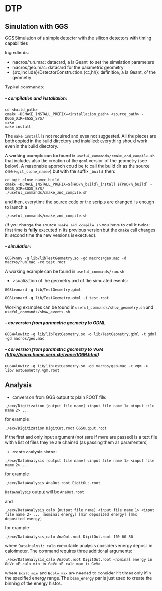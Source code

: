 # DTP

## Simulation with GGS

GGS Simulation of a simple detector with the silicon detectors with timing capabilities

Ingredients:

- macros/run.mac: datacard, a la Geant, to set the simulation parameters
- macros/geo.mac: datacard for the parametric geometry
- {src,include}/DetectorConstruction.{cc,hh}: definition, a la Geant, of the geometry
<!-- - Analysis/Analysis.C: ROOT macro to read the GGS output file -->

Typical commands:

##### - compilation and installation:
```
cd <build_path>
cmake -DCMAKE_INSTALL_PREFIX=<installation_path> <source_path> -DGGS_DIR=$GGS_SYS/
make
make install
```

The `make install` is not required and even not suggested. All the pieces are both copied in the build directory and installed: everything should work even in the build directory.

A working example can be found in `useful_commands/cmake_and_compile.sh` that includes also the creation of the `gdml` version of the geometry (see below). A reasonable approch could be to call the build dir as the source one (`<git_clone_name>`) but with the suffix `_build`, then:
```
cd <git_clone_name>_build
cmake -DCMAKE_INSTALL_PREFIX=${PWD/%_build}_install ${PWD/%_build} -DGGS_DIR=$GGS_SYS/
./useful_commands/cmake_and_compile.sh
```
and then, everytime the source code or the scripts are changed, is enough to launch a
```
./useful_commands/cmake_and_compile.sh
```
(if you change the source `cmake_and_compile.sh` you have to call it twice: first time is **fully** executed in its previous version but the `cmake` call changes it; second time the new versions is exectued).

##### - simulation:
```
GGSPenny -g lib/libTestGeometry.so -gd macros/geo.mac -d macros/run.mac -ro test.root
```

A working example can be found in `useful_commands/run.sh`

- visualization of the geometry and of the simulated events:
```
GGSLeonard -g lib/TestGeometry.gdml
```
```
GGSLeonard -g lib/TestGeometry.gdml -i test.root
```

Working examples can be found in `useful_commands/show_geometry.sh` and  `useful_commands/show_events.sh`

##### - conversion from parametric geometry to GDML
```
GGSWolowitz -g lib/libTestGeometry.so -o lib/TestGeometry.gdml -t gdml -gd macros/geo.mac
```

##### - conversion from parametric geometry to VGM (http://ivana.home.cern.ch/ivana/VGM.html)
```
GGSWolowitz -g lib/libTestGeometry.so -gd macros/geo.mac -t vgm -o lib/TestGeometry.vgm.root
```

## Analysis

- conversion from GGS output to plain ROOT file:
```
./exe/Digitization [output file name] <input file name 1> <input file name 2> ...
```
for example:
```
./exe/Digitization DigitOut.root GGSOutput.root
```
If the first and only input argument (not sure if more are passed) is a text file with a list of files they're are chained (as passing them as paramenters).
- create analysis histos:
```
./exe/DataAnalysis [output file name] <input file name 1> <input file name 2> ...
```
for example:
```
./exe/DataAnalysis AnaOut.root DigitOut.root
```
`DataAnalysis` output will be `AnaOut.root`

and
```
./exe/DataAnalysis_calo [output file name] <input file name 1> <input file name 2> ... [nominal energy] [min deposited energy] [max deposited energy]
```
for example:
```
./exe/DataAnalysis_calo AnaOut.root DigitOut.root 100 60 80
```
where `DataAnalysis_calo` executable analysis considers energy deposit in calorimeter.
The command requires three additional arguments:
```
./exe/DataAnalysis_calo AnaOut.root DigitOut.root <nominal energy in GeV> <E calo min in GeV> <E calo max in GeV>
```
where `Ecalo_min` and `Ecalo_max` are needed to consider hit times only if in the specified energy range. The `beam_energy` par is just used to create the binning of the energy histos. 
